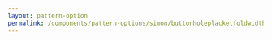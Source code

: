 ```yaml
---
layout: pattern-option
permalink: /components/pattern-options/simon/buttonholeplacketfoldwidth
---
```

